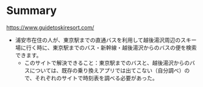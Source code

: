 # Summary
https://www.guidetoskiresort.com/
- 浦安市在住の人が、東京駅までの直通バスを利用して越後湯沢周辺のスキー場に行く時に、東京駅までのバス・新幹線・越後湯沢からのバスの便を検索できます。
  - このサイトで解決できること：東京駅までのバスと、越後湯沢からのバスについては、既存の乗り換えアプリでは出てこない（自分調べ）ので、それぞれのサイトで時刻表を調べる必要があった。
